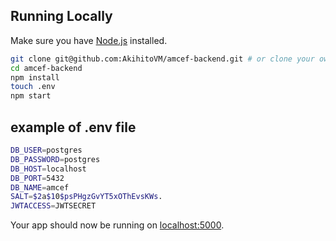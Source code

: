 ## Running Locally

Make sure you have [Node.js](http://nodejs.org/) installed.

```sh
git clone git@github.com:AkihitoVM/amcef-backend.git # or clone your own fork
cd amcef-backend
npm install
touch .env
npm start
```
## example of .env file
```sh
DB_USER=postgres
DB_PASSWORD=postgres
DB_HOST=localhost
DB_PORT=5432
DB_NAME=amcef
SALT=$2a$10$psPHgzGvYT5xOThEvsKWs.
JWTACCESS=JWTSECRET
```

Your app should now be running on [localhost:5000](http://localhost:5000/).